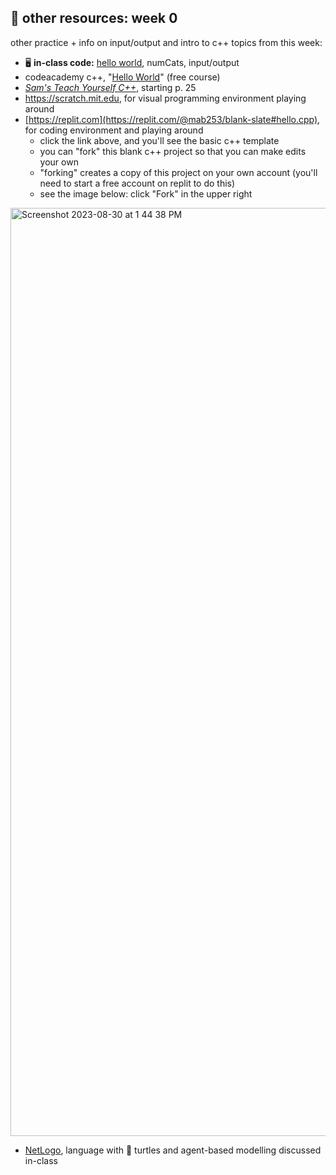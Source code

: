## 🤖 other resources: week 0

other practice + info on input/output and intro to c++ topics from this week:
- 🖥️ **in-class code:** [hello world](https://replit.com/@mab253/hello-world), numCats, input/output
- codeacademy c++, "[Hello World](https://www.codecademy.com/courses/learn-c-plus-plus/lessons/cpp-hello-world/exercises/introduction)" (free course)
- _[Sam's Teach Yourself C++](http://library.uc.edu.kh/userfiles/pdf/20.Sams%20Teach%20Yourself%20C++%20in%2021%20Days.pdf)_, starting p. 25
- https://scratch.mit.edu, for visual programming environment playing around
- [https://replit.com](https://replit.com/@mab253/blank-slate#hello.cpp), for coding environment and playing around
  - click the link above, and you'll see the basic c++ template
  - you can "fork" this blank c++ project so that you can make edits your own
  - "forking" creates a copy of this project on your own account (you'll need to start a free account on replit to do this)
  - see the image below: click "Fork" in the upper right
<img width="1485" alt="Screenshot 2023-08-30 at 1 44 38 PM" src="https://github.com/mab253/cpp_fall23/assets/17707843/2a650810-dc5c-4308-99f7-9ffaff9d28c4">

- [NetLogo](https://ccl.northwestern.edu/netlogo), language with 🐢 turtles and agent-based modelling discussed in-class
